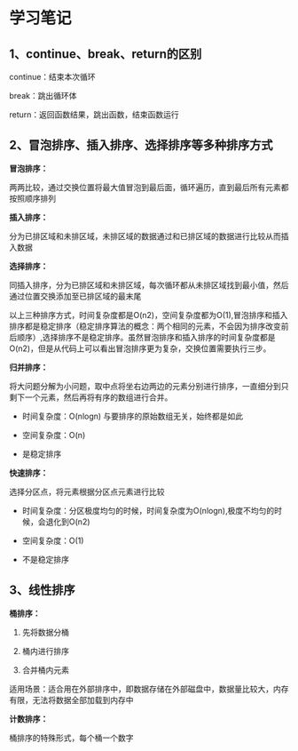 # 学习笔记

## 1、continue、break、return的区别

continue：结束本次循环

break：跳出循环体

return：返回函数结果，跳出函数，结束函数运行

## 2、冒泡排序、插入排序、选择排序等多种排序方式

**冒泡排序：**

两两比较，通过交换位置将最大值冒泡到最后面，循环遍历，直到最后所有元素都按照顺序排列

**插入排序：**

分为已排区域和未排区域，未排区域的数据通过和已排区域的数据进行比较从而插入数据

**选择排序：**

同插入排序，分为已排区域和未排区域，每次循环都从未排区域找到最小值，然后通过位置交换添加至已排区域的最末尾

以上三种排序方式，时间复杂度都是O(n2)，空间复杂度都为O(1),冒泡排序和插入排序都是稳定排序（稳定排序算法的概念：两个相同的元素，不会因为排序改变前后顺序）,选择排序不是稳定排序。虽然冒泡排序和插入排序的时间复杂度都是O(n2)，但是从代码上可以看出冒泡排序更为复杂，交换位置需要执行三步。

**归并排序：**

将大问题分解为小问题，取中点将坐右边两边的元素分别进行排序，一直细分到只剩下一个元素，然后再将有序的数组进行合并。

- 时间复杂度：O(nlogn)  与要排序的原始数组无关，始终都是如此

- 空间复杂度：O(n)

- 是稳定排序

**快速排序：**

选择分区点，将元素根据分区点元素进行比较

- 时间复杂度：分区极度均匀的时候，时间复杂度为O(nlogn),极度不均匀的时候，会退化到O(n2)

- 空间复杂度：O(1)

- 不是稳定排序

## 3、线性排序

**桶排序：**

1. 先将数据分桶

2. 桶内进行排序

3. 合并桶内元素

适用场景：适合用在外部排序中，即数据存储在外部磁盘中，数据量比较大，内存有限，无法将数据全部加载到内存中

**计数排序：**

桶排序的特殊形式，每个桶一个数字





